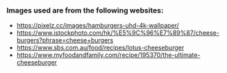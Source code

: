 ### Images used are from the following websites:
- https://pixelz.cc/images/hamburgers-uhd-4k-wallpaper/
- https://www.istockphoto.com/hk/%E5%9C%96%E7%89%87/cheese-burgers?phrase=cheese+burgers
- https://www.sbs.com.au/food/recipes/lotus-cheeseburger
- https://www.myfoodandfamily.com/recipe/195370/the-ultimate-cheeseburger
